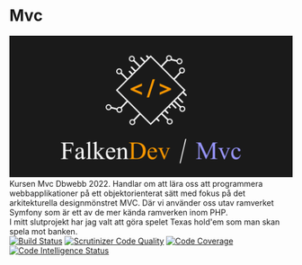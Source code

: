 # Mvc
![alt text](https://github.com/FalkenDev/Mvc/blob/main/mvc.png?raw=true)
Kursen Mvc Dbwebb 2022.
Handlar om att lära oss att programmera webbapplikationer på ett objektorienterat sätt med fokus på det arkitekturella designmönstret MVC. Där vi använder oss utav ramverket Symfony som är ett av de mer kända ramverken inom PHP.
<br>
I mitt slutprojekt har jag valt att göra spelet Texas hold'em som man skan spela mot banken.
<br>
[![Build Status](https://scrutinizer-ci.com/g/FalkenDev/Mvc/badges/build.png?b=main)](https://scrutinizer-ci.com/g/FalkenDev/Mvc/build-status/main)
[![Scrutinizer Code Quality](https://scrutinizer-ci.com/g/FalkenDev/Mvc/badges/quality-score.png?b=main)](https://scrutinizer-ci.com/g/FalkenDev/Mvc/?branch=main)
[![Code Coverage](https://scrutinizer-ci.com/g/FalkenDev/Mvc/badges/coverage.png?b=main)](https://scrutinizer-ci.com/g/FalkenDev/Mvc/?branch=main)
[![Code Intelligence Status](https://scrutinizer-ci.com/g/FalkenDev/Mvc/badges/code-intelligence.svg?b=main)](https://scrutinizer-ci.com/code-intelligence)
